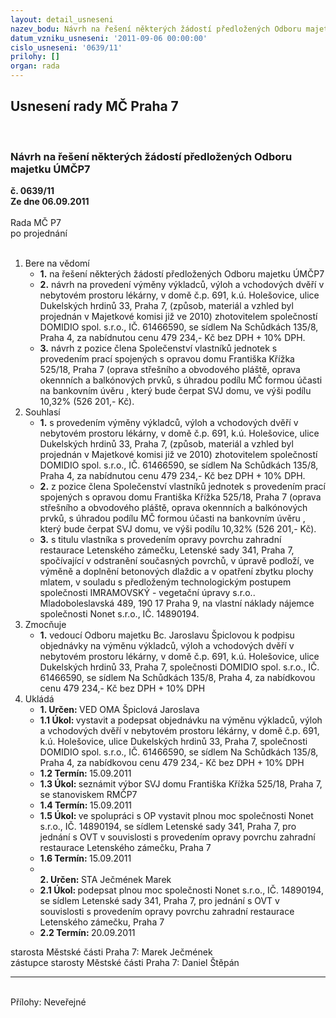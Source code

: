 ```yaml
---
layout: detail_usneseni
nazev_bodu: Návrh na řešení některých žádostí předložených Odboru majetku ÚMČP7
datum_vzniku_usneseni: '2011-09-06 00:00:00'
cislo_usneseni: '0639/11'
prilohy: []
organ: rada
---
```

<div id="ucUsn_pList" class="usn">
	<span><h2>Usnesení rady MČ Praha 7 </h2>
<br></span><div class="standBody">
<span><h3>Návrh na řešení některých žádostí předložených Odboru majetku ÚMČP7</h3></span><div class="center">
		<strong>č. 0639/11</strong><br>
	</div>
<div class="center">
		<strong>Ze dne 06.09.2011</strong><br><br>
	</div>Rada MČ P7<br> po projednání<br><br><ol>
<li>Bere na vědomí<ul>
<li>
<strong>1.</strong> na řešení některých žádostí předložených Odboru majetku ÚMČP7</li>
<li>
<strong>2.</strong> návrh na  provedení výměny výkladců, výloh a vchodových dvěří v nebytovém prostoru lékárny, v domě č.p. 691, k.ú. Holešovice, ulice Dukelských hrdinů 33, Praha 7, (způsob, materiál a vzhled byl projednán v Majetkové komisi již ve 2010) zhotovitelem společností DOMIDIO spol. s.r.o., IČ. 61466590, se sídlem Na Schůdkách 135/8, Praha 4, za nabídnutou cenu 479 234,- Kč bez DPH + 10% DPH.</li>
<li>
<strong>3.</strong> návrh z pozice člena Společenství vlastníků jednotek s provedením prací  spojených s opravou domu Františka Křížka 525/18, Praha 7 (oprava střešního  a obvodového pláště, oprava okennních a balkónových prvků, s úhradou podílu MČ formou účasti na bankovním úvěru , který bude čerpat SVJ domu,  ve výši podílu 10,32%  (526 201,- Kč). </li>
</ul>
</li>
<li>Souhlasí<ul>
<li>
<strong>1.</strong> s provedením výměny výkladců, výloh a vchodových dvěří v nebytovém prostoru lékárny, v domě č.p. 691, k.ú. Holešovice, ulice Dukelských hrdinů 33, Praha 7, (způsob, materiál a vzhled byl projednán v Majetkové komisi již ve 2010) zhotovitelem společností DOMIDIO spol. s.r.o., IČ. 61466590, se sídlem Na Schůdkách 135/8, Praha 4, za nabídnutou cenu 479 234,- Kč bez DPH + 10% DPH.</li>
<li>
<strong>2.</strong> z pozice člena Společenství vlastníků jednotek s provedením prací  spojených s opravou domu Františka Křížka 525/18, Praha 7 (oprava střešního  a obvodového pláště, oprava okennních a balkónových prvků, s úhradou podílu MČ formou účasti na bankovním úvěru , který bude čerpat SVJ domu,  ve výši podílu 10,32%  (526 201,- Kč).</li>
<li>
<strong>3.</strong> s titulu vlastníka s provedením opravy povrchu zahradní restaurace Letenského zámečku, Letenské sady 341, Praha 7, spočívající v odstranění současných povrchů, v úpravě podloží, ve výměně a doplnění betonových dlaždic a v opatření zbytku plochy mlatem, v souladu s předloženým technologickým postupem společnosti IMRAMOVSKÝ - vegetační úpravy s.r.o.. Mladoboleslavská 489, 190 17 Praha 9, na vlastní náklady nájemce společnosti Nonet s.r.o., IČ. 14890194. </li>
</ul>
</li>
<li>Zmocňuje<ul><li>
<strong>1.</strong> vedoucí Odboru majetku Bc. Jaroslavu Špiclovou k podpisu objednávky  na výměnu výkladců, výloh a vchodových dvěří v nebytovém prostoru lékárny, v domě č.p. 691, k.ú. Holešovice, ulice Dukelských hrdinů 33, Praha 7, společnosti DOMIDIO spol. s.r.o., IČ. 61466590, se sídlem Na Schůdkách 135/8, Praha 4, za nabídkovou cenu 479 234,- Kč bez DPH + 10% DPH</li></ul>
</li>
<li>Ukládá<ul>
<li>
<strong>1. Určen: </strong>VED OMA Špiclová Jaroslava</li>
<li>
<strong>1.1 Úkol: </strong>vystavit a podepsat objednávku na výměnu výkladců, výloh a vchodových dvěří v nebytovém prostoru lékárny, v domě č.p. 691, k.ú. Holešovice, ulice Dukelských hrdinů 33, Praha 7,  společnosti DOMIDIO spol. s.r.o., IČ. 61466590, se sídlem Na Schůdkách 135/8, Praha 4, za nabídkovou  cenu 479 234,- Kč bez DPH + 10% DPH</li>
<li>
<strong>1.2 Termín: </strong>15.09.2011</li>
<li>
<strong>1.3 Úkol: </strong>seznámit výbor SVJ domu Františka Křížka 525/18, Praha 7, se stanoviskem RMČP7</li>
<li>
<strong>1.4 Termín: </strong>15.09.2011</li>
<li>
<strong>1.5 Úkol: </strong>ve spolupráci s OP vystavit plnou moc společnosti Nonet s.r.o., IČ. 14890194, se sídlem Letenské sady 341, Praha 7, pro jednání s OVT v souvislosti s provedením opravy povrchu zahradní restaurace Letenského zámečku, Praha 7</li>
<li>
<strong>1.6 Termín: </strong>15.09.2011</li>
<li>
<strong><br>2. Určen: </strong>STA Ječmének Marek</li>
<li>
<strong>2.1 Úkol: </strong>podepsat plnou moc společnosti Nonet s.r.o.,  IČ. 14890194, se sídlem Letenské sady 341, Praha 7, pro jednání s OVT v souvislosti s provedením opravy povrchu zahradní restaurace Letenského zámečku, Praha 7 </li>
<li>
<strong>2.2 Termín: </strong>20.09.2011</li>
</ul>
</li>
</ol>starosta Městské části Praha 7: Marek Ječmének<br>zástupce starosty Městské části Praha 7: Daniel Štěpán <hr>
<br>Přílohy: Neveřejné</div>
</div>
